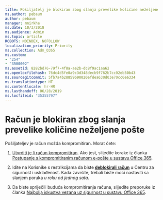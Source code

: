 ```yaml
---
title: Pošiljatelj je blokiran zbog slanja prevelike količine neželjene pošte
ms.author: pebaum
author: pebaum
manager: mnirkhe
ms.date: 10/3/2018
ms.audience: Admin
ms.topic: article
ROBOTS: NOINDEX, NOFOLLOW
localization_priority: Priority
ms.collection: Adm_O365
ms.custom:
- "254"
- "3500002"
ms.assetid: 8282bd76-79f7-4f8a-ae2b-dc8f9ac1aa62
ms.openlocfilehash: 76dc4d5fe0a9c3d348decb9f762b7cc02eb50b43
ms.sourcegitcommit: 5fb7a4b28859690020efdea630d03e70cc0e6334
ms.translationtype: HT
ms.contentlocale: hr-HR
ms.lasthandoff: 06/28/2019
ms.locfileid: "35355797"
---
```

# <a name="account-is-blocked-for-sending-too-much-spam"></a>Račun je blokiran zbog slanja prevelike količine neželjene pošte

Pošiljateljev je račun možda kompromitiran. Morat ćete:
  
1. [Utvrditi je li račun kompromitiran](https://support.microsoft.com/help/2551603/how-to-determine-whether-your-office-365-account-has-been-compromised). Ako jest, slijedite korake iz članka [Postupanje s kompromitiranim računom e-pošte u sustavu Office 365](https://docs.microsoft.com/office365/securitycompliance/responding-to-a-compromised-email-account).

2. Idite na Korisnike s restrikcijama da biste **[deblokirali račun](https://protection.office.com/?hash=/restrictedusers)** u Centru za sigurnost i usklađenost. Kada završite, trebali biste moći nastaviti sa slanjem poruka *u roku od jednog sata*.

3. Da biste spriječili buduća kompromitiranja računa, slijedite preporuke iz članka [Najbolja iskustva vezana uz sigurnost u sustavu Office 365](https://support.office.com/article/9295e396-e53d-49b9-ae9b-0b5828cdedc3.aspx).
  